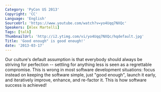 ```yaml
---
Category: 'PyCon US 2013'
Copyright: 'CC'
Language: 'English'
SourceUrl: 'https://www.youtube.com/watch?v=yo4Uqq7NXQc'
Speakers: [Alex Martelli]
Tags: [talk]
ThumbnailUrl: 'http://i2.ytimg.com/vi/yo4Uqq7NXQc/hqdefault.jpg'
Title: 'Good enough" is good enough!'
date: '2013-03-17'
---
```

Our culture's default assumption is that everybody should always be striving for perfection -- settling for anything less is seen as a regrettable compromise.  This is wrong in most software development situations: focus instead on keeping the software simple, just "good enough", launch it early, and iteratively improve, enhance, and re-factor it.  This is how software success is achieved!
